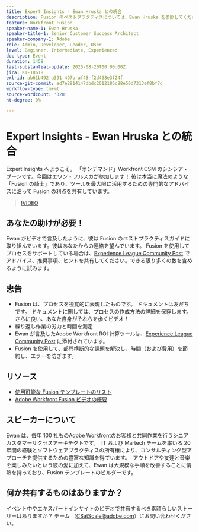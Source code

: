 ```yaml
---
title: Expert Insights - Ewan Hruska との統合
description: Fusion のベストプラクティスについては、Ewan Hruska を参照してください。 Adobe Workfront Fusion を使用してワークフローをドキュメント化、最適化、拡張して効率を高める方法について説明します。
feature: Workfront Fusion
speaker-name-1: Ewan Hruska
speaker-title-1: Senior Customer Success Architect
speaker-company-1: Adobe
role: Admin, Developer, Leader, User
level: Beginner, Intermediate, Experienced
doc-type: Event
duration: 1458
last-substantial-update: 2025-08-20T00:00:00Z
jira: KT-18618
exl-id: ab61b492-a391-497b-af45-f2d468e3f24f
source-git-commit: ed7e2914147dbdc2012186c88e50d7313ef8bf7d
workflow-type: tm+mt
source-wordcount: '328'
ht-degree: 0%

---
```


# Expert Insights - Ewan Hruska との統合

Expert Insights へようこそ。  「オンデマンド」Workfront CSM のシンシア・ブーンです。今回はエワン・フルスカが参加します！ 彼は本当に魔法のような「Fusion の騎士」であり、ツールを最大限に活用するための専門的なアドバイスに沿って Fusion の利点を共有しています。

>[!VIDEO](https://video.tv.adobe.com/v/3469896/?learn=on&enablevpops)

## あなたの助けが必要！

Ewan がビデオで言及したように、彼は Fusion のベストプラクティスガイドに取り組んでいます。彼はあなたからの連絡を望んでいます。  Fusion を使用してプロセスをサポートしている場合は、[Experience League Community Post](https://experienceleaguecommunities.adobe.com/t5/workfront-discussions/video-february-2024-workfront-expert-insights-fusion-with-ewan/td-p/657114) でアドバイス、推奨事項、ヒントを共有してください。できる限り多くの数を含めるように試みます。

## 忠告

* Fusion は、プロセスを視覚的に表現したものです。 ドキュメントは友だちです。 ドキュメントに関しては、プロセスの作成方法の詳細を保存します。  さらに良い、あなた自身がそれらを歩くビデオ！
* 繰り返し作業の労力と時間を測定
* Ewan が言及したAdobe Workfront ROI 計算ツールは、[Experience League Community Post](https://experienceleaguecommunities.adobe.com/t5/workfront-discussions/video-february-2024-workfront-expert-insights-fusion-with-ewan/td-p/657114) に添付されています。
* Fusion を使用して、部門横断的な課題を解決し、時間（および費用）を節約し、エラーを防ぎます。

## リソース

* [ 使用可能な Fusion テンプレートのリスト ](https://experienceleague.adobe.com/docs/workfront/using/adobe-workfront-fusion/scenarios-in-fusion/fusion-scenario-templates/currently-available-fusion-templates.html?lang=en)
* [Adobe Workfront Fusion ビデオの概要 ](https://experienceleague.adobe.com/docs/workfront/using/adobe-workfront-fusion/get-started-with-workfront-fusion/fusion-basics-videos.html?lang=en)

## スピーカーについて

Ewan は、毎年 100 社ものAdobe Workfrontのお客様と共同作業を行うシニアカスタマーサクセスアーキテクトです。  IT および Martech チームを率いる 20 年間の経験とソフトウェアプラクティスの所有権により、コンサルティング型アプローチを提供するための豊富な知識を得ています。  アウトドアや友達と音楽を楽しみたいという彼の愛に加えて、Ewan は大規模な手順を改善することに情熱を持っており、Fusion テンプレートのビルダーです。

## 何か共有するものはありますか？

イベント中やエキスパートインサイトのビデオで共有するべき素晴らしいストーリーはありますか？ チーム （[CSatScale@adobe.com](mailto:CSatScale@adobe.com)）にお問い合わせください。
